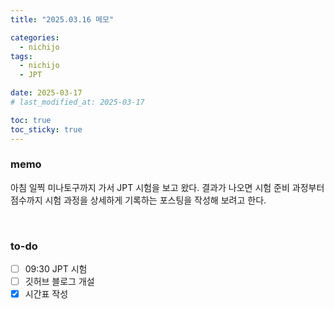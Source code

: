 ```yaml
---
title: "2025.03.16 메모"

categories:
  - nichijo
tags:
  - nichijo
  - JPT

date: 2025-03-17
# last_modified_at: 2025-03-17

toc: true
toc_sticky: true
---
```


### memo
아침 일찍 미나토구까지 가서 JPT 시험을 보고 왔다. 결과가 나오면 시험 준비 과정부터 점수까지 시험 과정을 상세하게 기록하는 포스팅을 작성해 보려고 한다.

<br />

### to-do
- [ ] 09:30 JPT 시험
- [ ] 깃허브 블로그 개설
- [x] 시간표 작성

<!-- Nested and mixed lists are an interesting beast. It's a corner case to make sure that

* Lists within lists do not break the ordered list numbering order
* Your list styles go deep enough.

### Ordered -- Unordered -- Ordered

1. ordered item
2. ordered item 
   * **unordered**
   * **unordered** 
     1. ordered item
     2. ordered item
3. ordered item
4. ordered item

### Ordered -- Unordered -- Unordered

1. ordered item
2. ordered item 
   * **unordered**
   * **unordered** 
     * unordered item
     * unordered item
3. ordered item
4. ordered item

### Unordered -- Ordered -- Unordered

* unordered item
* unordered item 
  1. ordered
  2. ordered 
     * unordered item
     * unordered item
* unordered item
* unordered item

### Unordered -- Unordered -- Ordered

* unordered item
* unordered item 
  * unordered
  * unordered 
    1. **ordered item**
    2. **ordered item**
* unordered item
* unordered item

### Task Lists

- [x] Finish my changes
- [ ] Push my commits to GitHub
- [ ] Open a pull request -->